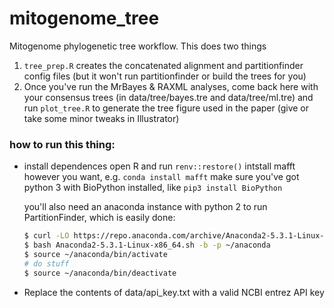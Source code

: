 # mitogenome_tree
Mitogenome phylogenetic tree workflow. This does two things

1. `tree_prep.R` creates the concatenated alignment and partitionfinder config files (but it won't run partitionfinder or build the trees for you) 
2. Once you've run the MrBayes & RAXML analyses, come back here with your consensus trees (in data/tree/bayes.tre and data/tree/ml.tre) and run `plot_tree.R` to generate the tree figure used in the paper (give or take some minor tweaks in Illustrator)

### how to run this thing:

* install dependences
  open R and run `renv::restore()`
  intstall mafft however you want, e.g. `conda install mafft`
  make sure you've got python 3 with BioPython installed, like `pip3 install BioPython`

  you'll also need an anaconda instance with python 2 to run PartitionFinder, which is easily done:
  ```bash
  $ curl -LO https://repo.anaconda.com/archive/Anaconda2-5.3.1-Linux-x86_64.sh
  $ bash Anaconda2-5.3.1-Linux-x86_64.sh -b -p ~/anaconda
  $ source ~/anaconda/bin/activate
  # do stuff
  $ source ~/anaconda/bin/deactivate
  ```

* Replace the contents of data/api_key.txt with a valid NCBI entrez API key
